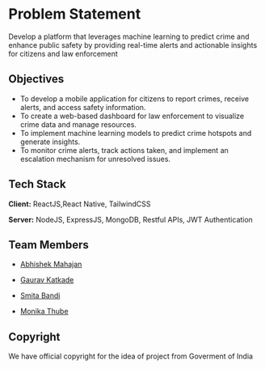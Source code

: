 
# Problem Statement

Develop a platform that leverages machine learning to predict crime and enhance public 
safety by providing real-time alerts and actionable insights for citizens and law enforcement




## Objectives

- To develop a mobile application for citizens to report crimes, receive alerts, and access safety information. 
- To create a web-based dashboard for law enforcement to visualize crime data and manage resources. 
- To implement machine learning models to predict crime hotspots and generate insights. 
- To monitor crime alerts, track actions taken, and implement an escalation mechanism for unresolved issues. 


## Tech Stack

**Client:** ReactJS,React Native, TailwindCSS

**Server:** NodeJS, ExpressJS, MongoDB, Restful APIs, JWT Authentication


## Team Members

- [Abhishek Mahajan](https://github.com/abhishekmahajan3711)

- [Gaurav Katkade](https://github.com/gaurav-katkade)

- [Smita Bandi](https://github.com/smitabandi)

- [Monika Thube](https://www.linkedin.com/in/monika-thube-303749244/)
## Copyright

We have official copyright for the idea of project from Goverment of India


